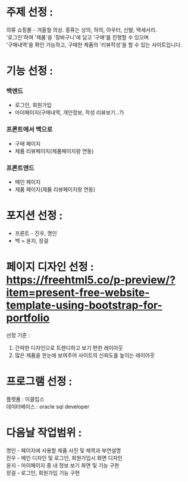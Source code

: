# 주제 선정 :
의류 쇼핑몰 - 겨울철 의상. 종류는 상의, 하의, 아우터, 신발, 액세서리. <br/>
'로그인'하여 '제품'을 '장바구니'에 담고 '구매'를 진행할 수 있으며<br/>
'구매내역'을 확인 가능하고, 구매한 제품의 '리뷰작성'을 할 수 있는 사이트입니다.<br/>

# 기능 선정 :
### 백엔드  
- 로그인, 회원가입<br/>
- 마이페이지(구매내역, 개인정보, 작성 리뷰보기…?)  

### 프론트에서 백으로  
- 구매 페이지<br/>
- 제품 리뷰페이지(제품페이지랑 연동)  

### 프론트엔드  
- 메인 페이지<br/>
- 제품 페이지(제품 리뷰페이지랑 연동)  

# 포지션 선정 :
- 프론트 - 진우, 명인  <br/>
- 백 = 윤지, 장걸  

# 페이지 디자인 선정 : https://freehtml5.co/p-preview/?item=present-free-website-template-using-bootstrap-for-portfolio
선정 기준 :  <br/>
1. 간략한 디자인으로 트렌디하고 보기 편한 레이아웃  <br/>
2. 많은 제품을 한눈에 보여주어 사이트의 신뢰도를 높이는 레이아웃  <br/>

# 프로그램 선정 :
플랫폼 : 이클립스  <br/>
데이터베이스 : oracle sql developer  <br/>

# 다음날 작업범위 :
명인 - 페이지에 사용할 제품 사진 및 제목과 부연설명  <br/>
진우 - 메인 디자인 및 로그인, 회원가입시 화면 디자인  <br/>
윤지 - 마이페이지 중 내 정보 보기 화면 및 기능 구현  <br/>
장걸 - 로그인, 회원가입 기능 구현  <br/>

